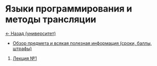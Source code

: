 # Языки программирования и методы трансляции

[<- Назад (университет)](https://github.com/boorlakov/zettelkasten/blob/main/university/README.md)

- [Обзор предмета и всякая полезная информация (сроки, баллы, штрафы)](https://github.com/boorlakov/zettelkasten/blob/main/university/proglangs/overview.md)

1. [Лекция №1](https://github.com/boorlakov/zettelkasten/blob/main/university/proglangs/first_lection.md)
